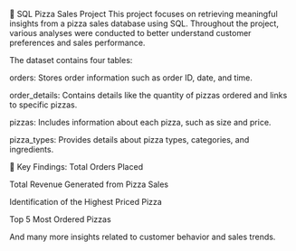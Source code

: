 🍕 SQL Pizza Sales Project
This project focuses on retrieving meaningful insights from a pizza sales database using SQL.
Throughout the project, various analyses were conducted to better understand customer preferences and sales performance.

The dataset contains four tables:

orders: Stores order information such as order ID, date, and time.

order_details: Contains details like the quantity of pizzas ordered and links to specific pizzas.

pizzas: Includes information about each pizza, such as size and price.

pizza_types: Provides details about pizza types, categories, and ingredients.

🔎 Key Findings:
Total Orders Placed

Total Revenue Generated from Pizza Sales

Identification of the Highest Priced Pizza

Top 5 Most Ordered Pizzas

And many more insights related to customer behavior and sales trends.

